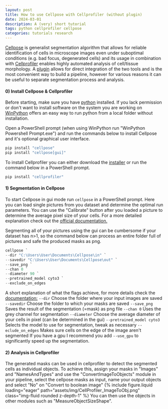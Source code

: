 ```yaml
---
layout: post
title: How to use Cellpose with Cellprofiler (without plugin)
date: 2024-03-01
description: A (very) short tutorial
tags: python cellprofiler cellpose 
categories: tutorials research
---
```

[Cellpose](https://www.cellpose.org/) is generalist segmentation algorithm that allows for reliable identification of cells in microscope images even under suboptimal conditions (e.g. bad focus, degenerated cells) and its usage in combination with [Cellprofiler](https://cellprofiler.org/) enables highly automated analysis of cell/tissue morphology.
A [plugin](https://forum.image.sc/t/new-cellprofiler-4-plugin-runcellpose/56858) allows for direct integration of the two tools and is the most convenient way to build a pipeline, however for various reasons it can be useful to separate segmentation process and analysis.


#### 0) Install Cellpose & Cellprofiler
Before starting, make sure you have [python](https://www.python.org/downloads/) installed. If you lack permission or don't want to install software on the system you are working on [WinPython](https://winpython.github.io/) offers an easy way to run python from a local folder without installation.

Open a PowerShell prompt (when using WinPython run "WinPython Powershell Prompt.exe") and run the commands below to install Cellpose and it's optional graphical user interface.
```powershell
pip install "cellpose"
pip install "cellpose[gui]"
```

To install Cellprofiler you can either download the [installer](https://cellprofiler.org/releases) or run the command below in a PowerShell prompt.
```powershell
pip install "cellprofiler"
```


#### 1) Segmentation in Cellpose
To start Cellpose in gui mode run `cellpose` in a PowerShell prompt. Here you can load single pictures from you dataset and determine the optimal run parameters. You can use the "Calibrate" button after you loaded a picture to determine the average pixel size of your cells. For a more detailed explanation check out the [official documentation.](https://cellpose.readthedocs.io/en/latest/) 

Segmenting all of your pictures using the gui can be cumbersome if your dataset has n>1, so the command below can process an entire folder full of pictures  and safe the produced masks as png. 
```powershell
cellpose `
--dir "C:\Users\User\Documents\Cellpose\in" `
--savedir "C:\Users\User\Documents\Cellpose\out" `
--save_png `
--chan 0 `
--diameter 90 `
--pretrained_model cyto3 `
--exclude_on_edges 
```

A short explanation of what the flags achieve, for more details check the [documentation:](https://cellpose.readthedocs.io/en/latest/cli.html)
`--dir` Choose the folder where your input images are saved
`--savedir` Choose the folder to which your masks are saved
`--save_png` Saves the result of the segmentation (=mask) as png file
`--chan 0` Uses the grey channel for segmentation
`--diameter` Choose the average diameter of your cells in pixel (can be determined in the gui)
`--pretrained_model cyto3` Selects the model to use for segmentation, tweak as necessary
`--eclude_on_edges` Makes sure cells on the edge of the image aren't segmented
If you have a gpu I recommend you add `--use_gpu` to significantly speed up the segmentation.


#### 2) Analysis in Cellprofiler
The generated masks can be used in cellprofiler to detect the segmented cells as individual objects. To achieve this, assign your masks in "Images" and "NamesAndTypes" and use the "ConvertImageToObjects" module in your pipeline, select the cellpose masks as input, name your output objects and select "No" on "Convert to boolean image"
{% include figure.liquid loading="eager" path="assets/img/CellProfiler_ImageToObj.png" class="img-fluid rounded z-depth-1" %}
You can then use the objects in other modules such as "MeasureObjectSizeShape".
